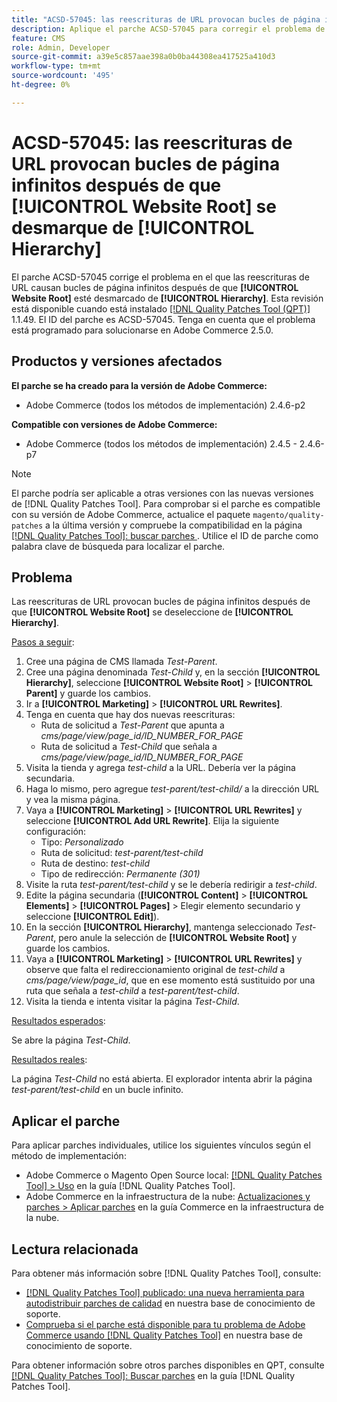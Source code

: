 ```yaml
---
title: "ACSD-57045: las reescrituras de URL provocan bucles de página infinitos después de que [!UICONTROL Website Root] se desmarque de [!UICONTROL Hierarchy]"
description: Aplique el parche ACSD-57045 para corregir el problema de Adobe Commerce donde las reescrituras de URL causan bucles de página infinitos después de que [!UICONTROL Website Root] esté desmarcado de [!UICONTROL Hierarchy].
feature: CMS
role: Admin, Developer
source-git-commit: a39e5c857aae398a0b0ba44308ea417525a410d3
workflow-type: tm+mt
source-wordcount: '495'
ht-degree: 0%

---
```



# ACSD-57045: las reescrituras de URL provocan bucles de página infinitos después de que [!UICONTROL Website Root] se desmarque de [!UICONTROL Hierarchy]

El parche ACSD-57045 corrige el problema en el que las reescrituras de URL causan bucles de página infinitos después de que **[!UICONTROL Website Root]** esté desmarcado de **[!UICONTROL Hierarchy]**. Esta revisión está disponible cuando está instalado [[!DNL Quality Patches Tool (QPT)]](/help/announcements/adobe-commerce-announcements/magento-quality-patches-released-new-tool-to-self-serve-quality-patches.md) 1.1.49. El ID del parche es ACSD-57045. Tenga en cuenta que el problema está programado para solucionarse en Adobe Commerce 2.5.0.

## Productos y versiones afectados

**El parche se ha creado para la versión de Adobe Commerce:**

* Adobe Commerce (todos los métodos de implementación) 2.4.6-p2

**Compatible con versiones de Adobe Commerce:**

* Adobe Commerce (todos los métodos de implementación) 2.4.5 - 2.4.6-p7

>[!NOTE]
>
>El parche podría ser aplicable a otras versiones con las nuevas versiones de [!DNL Quality Patches Tool]. Para comprobar si el parche es compatible con su versión de Adobe Commerce, actualice el paquete `magento/quality-patches` a la última versión y compruebe la compatibilidad en la página [[!DNL Quality Patches Tool]: buscar parches ](https://experienceleague.adobe.com/tools/commerce-quality-patches/index.html?lang=es). Utilice el ID de parche como palabra clave de búsqueda para localizar el parche.

## Problema

Las reescrituras de URL provocan bucles de página infinitos después de que **[!UICONTROL Website Root]** se deseleccione de **[!UICONTROL Hierarchy]**.

<u>Pasos a seguir</u>:

1. Cree una página de CMS llamada *Test-Parent*.
1. Cree una página denominada *Test-Child* y, en la sección **[!UICONTROL Hierarchy]**, seleccione **[!UICONTROL Website Root]** > **[!UICONTROL Parent]** y guarde los cambios.
1. Ir a **[!UICONTROL Marketing]** > **[!UICONTROL URL Rewrites]**.
1. Tenga en cuenta que hay dos nuevas reescrituras:
   * Ruta de solicitud a *Test-Parent* que apunta a *cms/page/view/page_id/ID_NUMBER_FOR_PAGE*
   * Ruta de solicitud a *Test-Child* que señala a *cms/page/view/page_id/ID_NUMBER_FOR_PAGE*
1. Visita la tienda y agrega *test-child* a la URL. Debería ver la página secundaria.
1. Haga lo mismo, pero agregue *test-parent/test-child/* a la dirección URL y vea la misma página.
1. Vaya a **[!UICONTROL Marketing]** > **[!UICONTROL URL Rewrites]** y seleccione **[!UICONTROL Add URL Rewrite]**. Elija la siguiente configuración:
   * Tipo: *Personalizado*
   * Ruta de solicitud: *test-parent/test-child*
   * Ruta de destino: *test-child*
   * Tipo de redirección: *Permanente (301)*
1. Visite la ruta *test-parent/test-child* y se le debería redirigir a *test-child*.
1. Edite la página secundaria (**[!UICONTROL Content]** > **[!UICONTROL Elements]** > **[!UICONTROL Pages]** > Elegir elemento secundario y seleccione **[!UICONTROL Edit]**).
1. En la sección **[!UICONTROL Hierarchy]**, mantenga seleccionado *Test-Parent*, pero anule la selección de **[!UICONTROL Website Root]** y guarde los cambios.
1. Vaya a **[!UICONTROL Marketing]** > **[!UICONTROL URL Rewrites]** y observe que falta el redireccionamiento original de *test-child* a *cms/page/view/page_id*, que en ese momento está sustituido por una ruta que señala a *test-child* a *test-parent/test-child*.
1. Visita la tienda e intenta visitar la página *Test-Child*.

<u>Resultados esperados</u>:

Se abre la página *Test-Child*.

<u>Resultados reales</u>:

La página *Test-Child* no está abierta. El explorador intenta abrir la página *test-parent/test-child* en un bucle infinito.

## Aplicar el parche

Para aplicar parches individuales, utilice los siguientes vínculos según el método de implementación:

* Adobe Commerce o Magento Open Source local: [[!DNL Quality Patches Tool] > Uso](https://experienceleague.adobe.com/docs/commerce-operations/tools/quality-patches-tool/usage.html?lang=es) en la guía [!DNL Quality Patches Tool].
* Adobe Commerce en la infraestructura de la nube: [Actualizaciones y parches > Aplicar parches](https://experienceleague.adobe.com/docs/commerce-cloud-service/user-guide/develop/upgrade/apply-patches.html?lang=es) en la guía Commerce en la infraestructura de la nube.

## Lectura relacionada

Para obtener más información sobre [!DNL Quality Patches Tool], consulte:

* [[!DNL Quality Patches Tool] publicado: una nueva herramienta para autodistribuir parches de calidad](/help/announcements/adobe-commerce-announcements/magento-quality-patches-released-new-tool-to-self-serve-quality-patches.md) en nuestra base de conocimiento de soporte.
* [Comprueba si el parche está disponible para tu problema de Adobe Commerce usando [!DNL Quality Patches Tool]](/help/support-tools/patches-available-in-qpt-tool/check-patch-for-magento-issue-with-magento-quality-patches.md) en nuestra base de conocimiento de soporte.

Para obtener información sobre otros parches disponibles en QPT, consulte [[!DNL Quality Patches Tool]: Buscar parches](https://experienceleague.adobe.com/tools/commerce-quality-patches/index.html?lang=es) en la guía [!DNL Quality Patches Tool].
